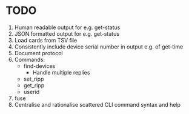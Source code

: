 # TODO

1. Human readable output for e.g. get-status
2. JSON formatted output for e.g. get-status
3. Load cards from TSV file
4. Consistently include device serial number in output e.g. of get-time
5. Document protocol
6. Commands:
   * find-devices 
     * Handle multiple replies 
   * set\_ripp
   * get\_ripp
   * userid 
7. fuse
8. Centralise and rationalise scattered CLI command syntax and help
